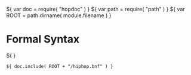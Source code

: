 ${ var doc = require( "hopdoc" ) }
${ var path = require( "path" ) }
${ var ROOT = path.dirname( module.filename ) }

Formal Syntax
=============

${ <a id="formal-syntax"/> }

```ebnf
${ doc.include( ROOT + "/hiphop.bnf" ) }
```
